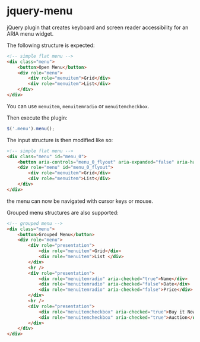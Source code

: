 # jquery-menu

jQuery plugin that creates keyboard and screen reader accessibility for an ARIA menu widget.

The following structure is expected:

```html
<!-- simple flat menu -->
<div class="menu">
    <button>Open Menu</button>
    <div role="menu">
        <div role="menuitem">Grid</div>
        <div role="menuitem">List</div>
    </div>
</div>
```

You can use `menuitem`, `menuitemradio` or `menuitemcheckbox`.

Then execute the plugin:

```js
$('.menu').menu();
```

The input structure is then modified like so:

```html
<!-- simple flat menu -->
<div class="menu" id="menu_0">
    <button aria-controls="menu_0_flyout" aria-expanded="false" aria-haspopup="true">Open Menu</button>
    <div role="menu" id="menu_0_flyout">
        <div role="menuitem">Grid</div>
        <div role="menuitem">List</div>
    </div>
</div>
```

the menu can now be navigated with cursor keys or mouse.

Grouped menu structures are also supported:

```html
<!-- grouped menu -->
<div class="menu">
    <button>Grouped Menu</button>
    <div role="menu">
        <div role="presentation">
            <div role="menuitem">Grid</div>
            <div role="menuitem">List </div>
        </div>
        <hr />
        <div role="presentation">
            <div role="menuitemradio" aria-checked="true">Name</div>
            <div role="menuitemradio" aria-checked="false">Date</div>
            <div role="menuitemradio" aria-checked="false">Price</div>
        </div>
        <hr />
        <div role="presentation">
            <div role="menuitemcheckbox" aria-checked="true">Buy it Now</div>
            <div role="menuitemcheckbox" aria-checked="true">Auction</div>
        </div>
    </div>
</div>
```
